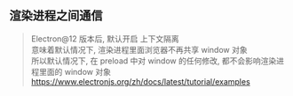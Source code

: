 ## 渲染进程之间通信

> Electron@12 版本后, 默认开启 上下文隔离 \
> 意味着默认情况下, 渲染进程里面浏览器不再共享 window 对象 \
> 所以默认情况下, 在 preload 中对 window 的任何修改, 都不会影响渲染进程里面的 window 对象 \
> https://www.electronjs.org/zh/docs/latest/tutorial/examples

```



```
